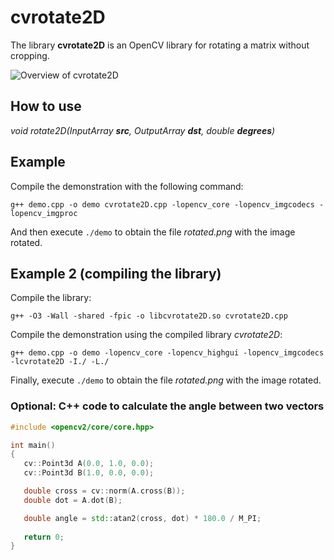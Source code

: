 cvrotate2D
==========

The library **cvrotate2D** is an OpenCV library for rotating a matrix without cropping.

![Overview of cvrotate2D](https://raw.github.com/milq/cvrotate2D/master/overview.png "Overview of 'cvrotate2D'")

How to use
----------

<i>void rotate2D(InputArray <b>src</b>, OutputArray **dst**, double <b>degrees</b>)</i>

Example
-------

Compile the demonstration with the following command:

```
g++ demo.cpp -o demo cvrotate2D.cpp -lopencv_core -lopencv_imgcodecs -lopencv_imgproc
```

And then execute ```./demo``` to obtain the file *rotated.png* with the image rotated.

Example 2 (compiling the library)
---------------------------------

Compile the library:

```
g++ -O3 -Wall -shared -fpic -o libcvrotate2D.so cvrotate2D.cpp
```

Compile the demonstration using the compiled library *cvrotate2D*:

```
g++ demo.cpp -o demo -lopencv_core -lopencv_highgui -lopencv_imgcodecs -lcvrotate2D -I./ -L./
```

Finally, execute ```./demo``` to obtain the file *rotated.png* with the image rotated.


### Optional: C++ code to calculate the angle between two vectors

```cpp
#include <opencv2/core/core.hpp>

int main()
{
   cv::Point3d A(0.0, 1.0, 0.0);
   cv::Point3d B(1.0, 0.0, 0.0);

   double cross = cv::norm(A.cross(B));
   double dot = A.dot(B);

   double angle = std::atan2(cross, dot) * 180.0 / M_PI;
   
   return 0;
}
```
